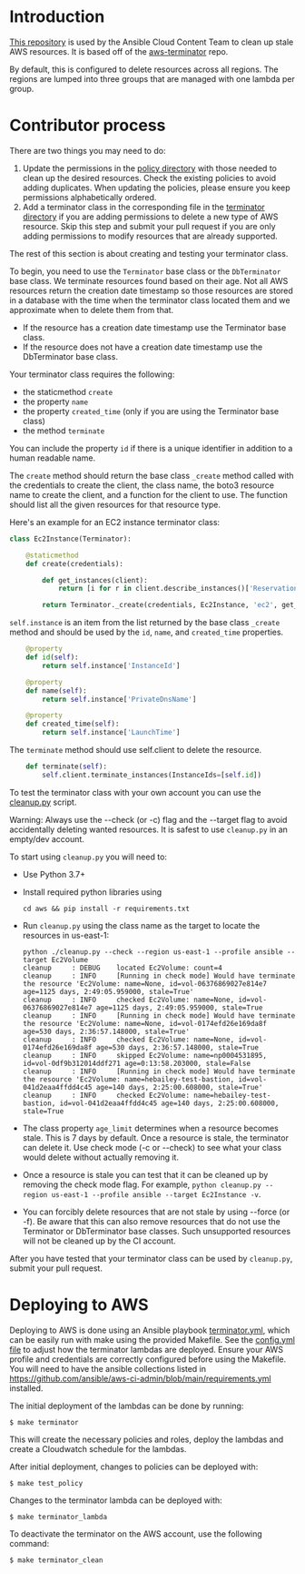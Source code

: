 # Introduction

[This repository](https://github.com/ansible/aws-ci-admin) is used by the Ansible Cloud Content Team to clean up stale AWS resources. It is based off of the [aws-terminator](https://github.com/mattclay/aws-terminator) repo.

By default, this is configured to delete resources across all regions. The regions are lumped into three groups that are managed with one lambda per group.

# Contributor process

There are two things you may need to do:
1. Update the permissions in the [policy directory](https://github.com/ansible/aws-ci-admin/tree/main/aws/policy) with those needed to clean up the desired resources. Check the existing policies to avoid adding duplicates. When updating the policies, please ensure you keep permissions alphabetically ordered.
2. Add a terminator class in the corresponding file in the [terminator directory](https://github.com/ansible/aws-ci-admin/tree/main/aws/terminator) if you are adding permissions to delete a new type of AWS resource. Skip this step and submit your pull request if you are only adding permissions to modify resources that are already supported.

The rest of this section is about creating and testing your terminator class.

To begin, you need to use the `Terminator` base class or the `DbTerminator` base class. We terminate resources found based on their age. Not all AWS resources return the creation date timestamp so those resources are stored in a database with the time when the terminator class located them and we approximate when to delete them from that.
* If the resource has a creation date timestamp use the Terminator base class.
* If the resource does not have a creation date timestamp use the DbTerminator base class.

Your terminator class requires the following:
* the staticmethod `create`
* the property `name`
* the property `created_time` (only if you are using the Terminator base class)
* the method `terminate`

You can include the property `id` if there is a unique identifier in addition to a human readable name.

The `create` method should return the base class `_create` method called with the credentials to create the client, the class name, the boto3 resource name to create the client, and a function for the client to use. The function should list all the given resources for that resource type.

Here's an example for an EC2 instance terminator class:

```python
class Ec2Instance(Terminator):

    @staticmethod
    def create(credentials):

        def get_instances(client):
            return [i for r in client.describe_instances()['Reservations'] for i in r['Instances']]

        return Terminator._create(credentials, Ec2Instance, 'ec2', get_instances)
```

`self.instance` is an item from the list returned by the base class `_create` method and should be used by the `id`, `name`, and `created_time` properties.

```python
    @property
    def id(self):
        return self.instance['InstanceId']

    @property
    def name(self):
        return self.instance['PrivateDnsName']

    @property
    def created_time(self):
        return self.instance['LaunchTime']
```

The `terminate` method should use self.client to delete the resource.

```python
    def terminate(self):
        self.client.terminate_instances(InstanceIds=[self.id])
```

To test the terminator class with your own account you can use the [cleanup.py](https://github.com/ansible/aws-ci-admin/blob/main/aws/cleanup.py) script.

Warning: Always use the --check (or -c) flag and the --target flag to avoid accidentally deleting wanted resources.
It is safest to use `cleanup.py` in an empty/dev account.

To start using `cleanup.py` you will need to:
* Use Python 3.7+
* Install required python libraries using

      cd aws && pip install -r requirements.txt

* Run `cleanup.py` using the class name as the target to locate the resources in us-east-1:

      python ./cleanup.py --check --region us-east-1 --profile ansible --target Ec2Volume
      cleanup     : DEBUG    located Ec2Volume: count=4
      cleanup     : INFO     [Running in check mode] Would have terminate the resource 'Ec2Volume: name=None, id=vol-06376869027e814e7 age=1125 days, 2:49:05.959000, stale=True'
      cleanup     : INFO     checked Ec2Volume: name=None, id=vol-06376869027e814e7 age=1125 days, 2:49:05.959000, stale=True
      cleanup     : INFO     [Running in check mode] Would have terminate the resource 'Ec2Volume: name=None, id=vol-0174efd26e169da8f age=530 days, 2:36:57.148000, stale=True'
      cleanup     : INFO     checked Ec2Volume: name=None, id=vol-0174efd26e169da8f age=530 days, 2:36:57.148000, stale=True
      cleanup     : INFO     skipped Ec2Volume: name=np0004531895, id=vol-0df9b312014ddf271 age=0:13:58.203000, stale=False
      cleanup     : INFO     [Running in check mode] Would have terminate the resource 'Ec2Volume: name=hebailey-test-bastion, id=vol-041d2eaa4ffdd4c45 age=140 days, 2:25:00.608000, stale=True'
      cleanup     : INFO     checked Ec2Volume: name=hebailey-test-bastion, id=vol-041d2eaa4ffdd4c45 age=140 days, 2:25:00.608000, stale=True


* The class property `age_limit` determines when a resource becomes stale. This is 7 days by default. Once a resource is stale, the terminator can delete it. Use check mode (-c or --check) to see what your class would delete without actually removing it.
* Once a resource is stale you can test that it can be cleaned up by removing the check mode flag.
  For example, `python cleanup.py --region us-east-1 --profile ansible --target Ec2Instance -v`.
* You can forcibly delete resources that are not stale by using --force (or -f). Be aware that this can also remove resources that do not use the Terminator or DbTerminator base classes. Such unsupported resources will not be cleaned up by the CI account.

After you have tested that your terminator class can be used by `cleanup.py`, submit your pull request.


# Deploying to AWS

Deploying to AWS is done using an Ansible playbook [terminator.yml](https://github.com/ansible/aws-ci-admin/blob/main/aws/terminator.yml), which can be easily run with make using the provided Makefile. See the [config.yml file](https://github.com/ansible/aws-ci-admin/blob/main/aws/config.yml) to adjust how the terminator lambdas are deployed. Ensure your AWS profile and credentials are correctly configured before using the Makefile. You will need to have the ansible collections listed in https://github.com/ansible/aws-ci-admin/blob/main/requirements.yml installed.

The initial deployment of the lambdas can be done by running:

```shell
$ make terminator
```

This will create the necessary policies and roles, deploy the lambdas and create a Cloudwatch schedule for the lambdas.

After initial deployment, changes to policies can be deployed with:

```shell
$ make test_policy
```

Changes to the terminator lambda can be deployed with:

```shell
$ make terminator_lambda
```

To deactivate the terminator on the AWS account, use the following command:

```shell
$ make terminator_clean
```
